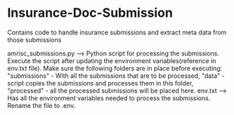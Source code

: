 # Insurance-Doc-Submission
Contains code to handle insurance submissions and extract meta data from those submissions

amrisc_submissions.py --> Python script for processing the submissions. Execute the script after updating the environment variables(reference in env.txt file). Make sure the following folders are in place before executing: "submissions" - With all the submissions that are to be processed, "data" - script copies the submissions and processes them in this folder, "processed" - all the processed submissions will be placed here.
env.txt --> Has all the environment variables needed to process the submissions. Rename the file to .env.
